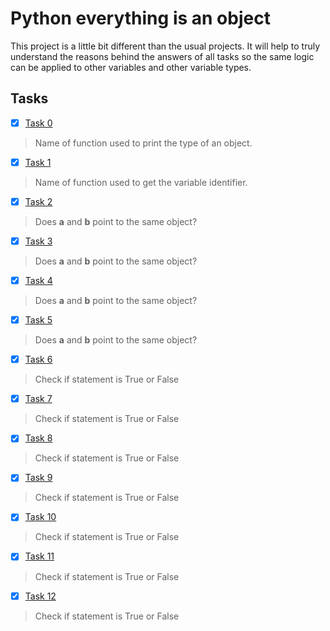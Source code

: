 # Python everything is an object

This project is a little bit different than the usual projects. It will help to truly understand the reasons behind the answers of all tasks so the same logic can be applied to other variables and other variable types.

## Tasks

- [x] [Task 0](https://github.com/SamuelIbanga5/alx-higher_level_programming/blob/main/0x09-python-everything_is_object/0-answer.txt)
> Name of function used to print the type of an object.
- [x] [Task 1](https://github.com/SamuelIbanga5/alx-higher_level_programming/blob/main/0x09-python-everything_is_object/1-answer.txt)
> Name of function used to get the variable identifier.
- [x] [Task 2](https://github.com/SamuelIbanga5/alx-higher_level_programming/blob/main/0x09-python-everything_is_object/2-answer.txt)
> Does **a** and **b** point to the same object?
- [x] [Task 3](https://github.com/SamuelIbanga5/alx-higher_level_programming/blob/main/0x09-python-everything_is_object/3-answer.txt)
> Does **a** and **b** point to the same object?
- [x] [Task 4](https://github.com/SamuelIbanga5/alx-higher_level_programming/blob/main/0x09-python-everything_is_object/4-answer.txt)
> Does **a** and **b** point to the same object?
- [x] [Task 5](https://github.com/SamuelIbanga5/alx-higher_level_programming/blob/main/0x09-python-everything_is_object/5-answer.txt)
> Does **a** and **b** point to the same object?
- [x] [Task 6](https://github.com/SamuelIbanga5/alx-higher_level_programming/blob/main/0x09-python-everything_is_object/6-answer.txt)
> Check if statement is True or False
- [x] [Task 7](https://github.com/SamuelIbanga5/alx-higher_level_programming/blob/main/0x09-python-everything_is_object/7-answer.txt)
> Check if statement is True or False
- [x] [Task 8](https://github.com/SamuelIbanga5/alx-higher_level_programming/blob/main/0x09-python-everything_is_object/8-answer.txt)
> Check if statement is True or False
- [x] [Task 9](https://github.com/SamuelIbanga5/alx-higher_level_programming/blob/main/0x09-python-everything_is_object/9-answer.txt)
> Check if statement is True or False
- [x] [Task 10](https://github.com/SamuelIbanga5/alx-higher_level_programming/blob/main/0x09-python-everything_is_object/10-answer.txt)
> Check if statement is True or False
- [x] [Task 11](https://github.com/SamuelIbanga5/alx-higher_level_programming/blob/main/0x09-python-everything_is_object/11-answer.txt)
> Check if statement is True or False
- [x] [Task 12](https://github.com/SamuelIbanga5/alx-higher_level_programming/blob/main/0x09-python-everything_is_object/12-answer.txt)
> Check if statement is True or False

